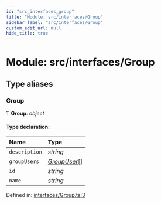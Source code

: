 ```yaml
---
id: "src_interfaces_group"
title: "Module: src/interfaces/Group"
sidebar_label: "src/interfaces/Group"
custom_edit_url: null
hide_title: true
---
```


# Module: src/interfaces/Group

## Type aliases

### Group

Ƭ **Group**: *object*

#### Type declaration:

Name | Type |
:------ | :------ |
`description` | *string* |
`groupUsers` | [*GroupUser*](src_interfaces_groupuser.md#groupuser)[] |
`id` | *string* |
`name` | *string* |

Defined in: [interfaces/Group.ts:3](https://github.com/xr3ngine/xr3ngine/blob/673ad6a5f/packages/common/src/interfaces/Group.ts#L3)
